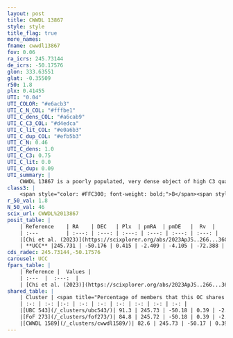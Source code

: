 ```yaml
---
layout: post
title: CWWDL 13867
style: style
title_flag: true
more_names: 
fname: cwwdl13867
fov: 0.06
ra_icrs: 245.73144
de_icrs: -50.17576
glon: 333.63551
glat: -0.35509
r50: 1.8
plx: 0.41455
UTI: "0.04"
UTI_COLOR: "#e6acb3"
UTI_C_N_COL: "#fffbe1"
UTI_C_dens_COL: "#a6cab9"
UTI_C_C3_COL: "#d4edca"
UTI_C_lit_COL: "#e0a6b3"
UTI_C_dup_COL: "#efb5b3"
UTI_C_N: 0.46
UTI_C_dens: 1.0
UTI_C_C3: 0.75
UTI_C_lit: 0.0
UTI_C_dup: 0.09
UTI_summary: |
    CWWDL 13867 is a poorly populated, very dense object of high C3 quality. It was recently reported in the literature.<br><br><span style="color: #99180f; font-weight: bold;">Warning: </span>This is very likely a duplicate object, which shares a large percentage of members with at least one previously reported entry, and a large percentage with at least one entry reported in the same catalogue.
class3: |
    <span style="color: #FFC300; font-weight: bold;">B</span><span style="color: green; font-weight: bold;">A</span>
r_50_val: 1.8
N_50_val: 46
scix_url: CWWDL%2013867
posit_table: |
    | Reference    | RA    | DEC   | Plx  | pmRA  | pmDE   |  Rv  |
    | :---         | :---: | :---: | :---: | :---: | :---: | :---: |
    |[Chi et al. (2023)](https://scixplorer.org/abs/2023ApJS..266...36C) | 245.73 | -50.167 | 0.448 | -2.535 | -4.035 | -- |
    | **UCC** |245.731 | -50.176 | 0.415 | -2.409 | -4.105 | -72.388 | 
cds_radec: 245.73144,-50.17576
carousel: UCC
fpars_table: |
    | Reference |  Values |
    | :---  |  :---:  |
    | [Chi et al. (2023)](https://scixplorer.org/abs/2023ApJS..266...36C) | `logAge=5.0, Z=0.3` |
shared_table: |
    | Cluster | <span title="Percentage of members that this OC shares with the ones listed">%</span>   | RA   | DEC   | Plx   | pmRA  | pmDE  | Rv | UTI |
    | :-: | :-: |:-: | :-: | :-: | :-: | :-: | :-: | :-: |
    |[UBC 543](/_clusters/ubc543/)| 91.3 | 245.73 | -50.18 | 0.39 | -2.36 | -4.12 | -71.96 |0.1 |
    |[FoF 273](/_clusters/fof273/)| 84.8 | 245.72 | -50.18 | 0.39 | -2.35 | -4.12 | -72.39 |0.75 |
    |[CWWDL 1589](/_clusters/cwwdl1589/)| 82.6 | 245.73 | -50.17 | 0.39 | -2.36 | -4.12 | -71.96 |0.0 |
---
```

